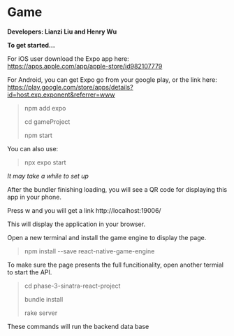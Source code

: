 # Game 
**Developers: Lianzi Liu and Henry Wu**

**To get started...**

For iOS user download the Expo app here: https://apps.apple.com/app/apple-store/id982107779

For Android, you can get Expo go from your google play, or the link here: https://play.google.com/store/apps/details?id=host.exp.exponent&referrer=www
> npm add expo
>
> cd gameProject
>
> npm start

You can also use: 
> npx expo start

*It may take a while to set up*

After the bundler finishing loading, you will see a QR code for displaying this app in your phone.

Press w and you will get a link http://localhost:19006/ 

This will display the application in your browser.

Open a new terminal and install the game engine to display the page.
>npm install --save react-native-game-engine


To make sure the page presents the full funcitionality, open another termial to start the API.
>cd phase-3-sinatra-react-project
>
>bundle install
>
>rake server
>
These commands will run the backend data base








